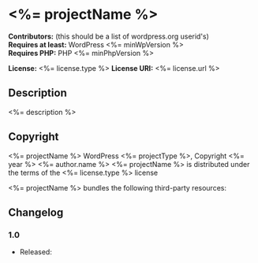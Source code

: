 # <%= projectName %>

**Contributors:** (this should be a list of wordpress.org userid's)  
**Requires at least:** WordPress <%= minWpVersion %>  
**Requires PHP:** PHP <%= minPhpVersion %>

**License:** <%= license.type %> 
**License URI:** <%= license.url %>  

## Description

<%= description %>

## Copyright

<%= projectName %> WordPress <%= projectType %>, Copyright <%= year %> <%= author.name %>
<%= projectName %> is distributed under the terms of the <%= license.type %> license

<%= projectName %> bundles the following third-party resources:

## Changelog

### 1.0
* Released:
